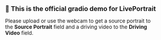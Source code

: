## 🤗 This is the official gradio demo for **LivePortrait**

<div style="font-size: 1.2em;">Please upload or use the webcam to get a source portrait to the <strong>Source Portrait</strong> field and a driving video to the <strong>Driving Video</strong> field.</div>
